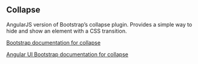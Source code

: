 ## Collapse

AngularJS version of Bootstrap’s collapse plugin. Provides a simple way to hide and show an element with a CSS transition.

[Bootstrap documentation for collapse][bootstrap docs]

[Angular UI Bootstrap documentation for collapse][angular docs]


[bootstrap docs]: http://getbootstrap.com/javascript/#collapse
[angular docs]: https://angular-ui.github.io/bootstrap/#/collapse
